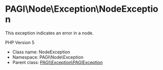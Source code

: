 PAGI\Node\Exception\NodeException
===============

This exception indicates an error in a node.

PHP Version 5


* Class name: NodeException
* Namespace: PAGI\Node\Exception
* Parent class: [PAGI\Exception\PAGIException](PAGI-Exception-PAGIException.md)








